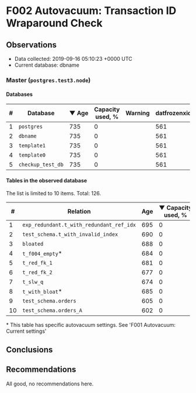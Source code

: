 # F002 Autovacuum: Transaction ID Wraparound Check #

## Observations ##
- Data collected: 2019-09-16 05:10:23 +0000 UTC
- Current database: dbname




### Master (`postgres.test3.node`) ###


#### Databases ####


| \# | Database | &#9660;&nbsp;Age | Capacity used, % | Warning | datfrozenxid |
|--|--------|-----|------------------|---------|--------------|
| 1 |`postgres`|735 |0 |  |561 |
| 2 |`dbname`|735 |0 |  |561 |
| 3 |`template1`|735 |0 |  |561 |
| 4 |`template0`|735 |0 |  |561 |
| 5 |`checkup_test_db`|735 |0 |  |561 |


#### Tables in the observed database ####
The list is limited to 10 items. Total: 126.

| \# | Relation | Age | &#9660;&nbsp;Capacity used, % | Warning |rel_relfrozenxid | toast_relfrozenxid |
|---|-------|-----|------------------|---------|-----------------|--------------------|
| 1 |`exp_redundant.t_with_redundant_ref_idx` |695 |0 |  |601 |0 |
| 2 |`test_schema.t_with_invalid_index` |690 |0 |  |606 |0 |
| 3 |`bloated` |688 |0 |  |608 |0 |
| 4 |`t_f004_empty`\* |684 |0 |  |612 |0 |
| 5 |`t_red_fk_1` |681 |0 |  |615 |0 |
| 6 |`t_red_fk_2` |677 |0 |  |619 |0 |
| 7 |`t_slw_q` |674 |0 |  |622 |0 |
| 8 |`t_with_bloat`\* |685 |0 |  |611 |0 |
| 9 |`test_schema.orders` |605 |0 |  |691 |0 |
| 10 |`test_schema.orders_A` |602 |0 |  |694 |0 |


\* This table has specific autovacuum settings. See 'F001 Autovacuum: Current settings'


## Conclusions ##
 


## Recommendations ##
  All good, no recommendations here.
 

